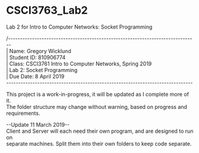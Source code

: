 # CSCI3763_Lab2
Lab 2 for Intro to Computer Networks: Socket Programming

/-------------------------------------------------------------------------------  
| Name:       Gregory Wicklund  
| Student ID: 810906774  
| Class:      CSCI3761 Intro to Computer Networks, Spring 2019  
| Lab 2:      Socket Programming  
| Due Date:   8 April 2019  
\------------------------------------------------------------------------------  

This project is a work-in-progress, it will be updated as I complete more of it.  
The folder structure may change without warning, based on progress and requirements.  

--Update 11 March 2019--  
Client and Server will each need their own program, and are designed to run on  
separate machines. Split them into their own folders to keep code separate.  
